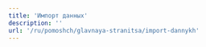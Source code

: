 ```yaml
---
title: 'Импорт данных'
description: ''
url: '/ru/pomoshch/glavnaya-stranitsa/import-dannykh'
---
```

